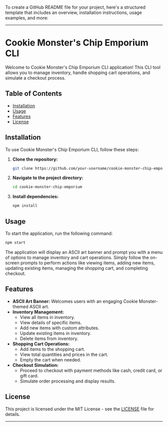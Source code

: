 To create a GitHub README file for your project, here's a structured template that includes an overview, installation instructions, usage examples, and more:

---

# Cookie Monster's Chip Emporium CLI

Welcome to Cookie Monster's Chip Emporium CLI application! This CLI tool allows you to manage inventory, handle shopping cart operations, and simulate a checkout process.

## Table of Contents

- [Installation](#installation)
- [Usage](#usage)
- [Features](#features)
- [License](#license)

## Installation

To use Cookie Monster's Chip Emporium CLI, follow these steps:

1. **Clone the repository:**

   ```bash
   git clone https://github.com/your-username/cookie-monster-chip-emporium.git
   ```

2. **Navigate to the project directory:**

   ```bash
   cd cookie-monster-chip-emporium
   ```

3. **Install dependencies:**
   ```bash
   npm install
   ```

## Usage

To start the application, run the following command:

```bash
npm start
```

The application will display an ASCII art banner and prompt you with a menu of options to manage inventory and cart operations. Simply follow the on-screen prompts to perform actions like viewing items, adding new items, updating existing items, managing the shopping cart, and completing checkout.

## Features

- **ASCII Art Banner:** Welcomes users with an engaging Cookie Monster-themed ASCII art.
- **Inventory Management:**
  - View all items in inventory.
  - View details of specific items.
  - Add new items with custom attributes.
  - Update existing items in inventory.
  - Delete items from inventory.
- **Shopping Cart Operations:**
  - Add items to the shopping cart.
  - View total quantities and prices in the cart.
  - Empty the cart when needed.
- **Checkout Simulation:**
  - Proceed to checkout with payment methods like cash, credit card, or gift card.
  - Simulate order processing and display results.

## License

This project is licensed under the MIT License - see the [LICENSE](./LICENSE) file for details.

---
